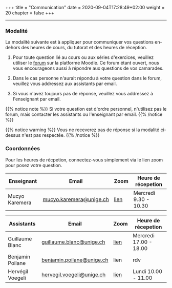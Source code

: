 +++
title = "Communication"
date = 2020-09-04T17:28:49+02:00
weight = 20 
chapter = false
+++

-------

### Modalité 
La modalité suivante est à appliquer pour communiquer vos questions en-dehors des heures de cours, du tutorat et des heures de réception.

1) Pour toute question lié au cours ou aux séries d'exercices, veuillez utiliser le [forum](https://moodle.unige.ch/mod/forum/view.php?id=310862) sur la platforme Moodle. Ce forum étant ouvert, nous vous encourageons aussi à répondre aux questions de vos camarades.

2) Dans le cas personne n'aurait répondu à votre question dans le forum, veuillez vous addressez aux assistants par email.

3) Si vous n'avez toujours pas de réponse, veuillez vous addressez à l'enseignant par email.

{{% notice note %}}
Si votre question est d'ordre personnel, n'utilisez pas le forum, mais contacter les assistants ou l'enseignant par email.
{{% /notice %}}

{{% notice warning %}}
Vous ne receverez pas de réponse si la modalité ci-dessus n'est pas respectée.
{{% /notice %}}

### Coordonnées

Pour les heures de récpetion, connectez-vous simplement via le lien zoom pour posez votre question.

| Enseignant | Email | Zoom |  Heure de récepetion |
| ------ | ------ |  ----------- |----------- |
| Mucyo Karemera   | mucyo.karemera@unige.ch  | [lien](https://unige.zoom.us/j/95216854956)  | Mercredi 9.30 - 10.30  |

| Assistants  | Email | Zoom |  Heure de récepetion |
| ------ | ------ |  ----------- |----------- |
| Guillaume Blanc   | guillaume.blanc@unige.ch  | [lien](unige.zoom.us/my/willwhite)  | Mercredi 17.00 - 18.00  |
| Benjamin Poilane | benjamin.poilane@unige.ch |  lien  | rdv  |
| Hervégil Voegeli    | hervegil.voegeli@unige.ch | [lien](https://unige.zoom.us/j/97725579104 )  | Lundi 10.00 - 11.00  |


<!--
Vous pouvez directement prendre contact avec l'enseignant ou les assistants par email. 


Vous avez aussi la possiblité d'utliser le [forum](https://moodle.unige.ch/mod/forum/view.php?id=310862) sur la platforme Moodle pour poser vos questions ou répondre aux questions d'autres étudiant-e-s. 
-->
